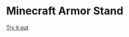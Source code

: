 Minecraft Armor Stand
=================

[Try it out](http://haselkern.github.io/Minecraft-ArmorStand)
